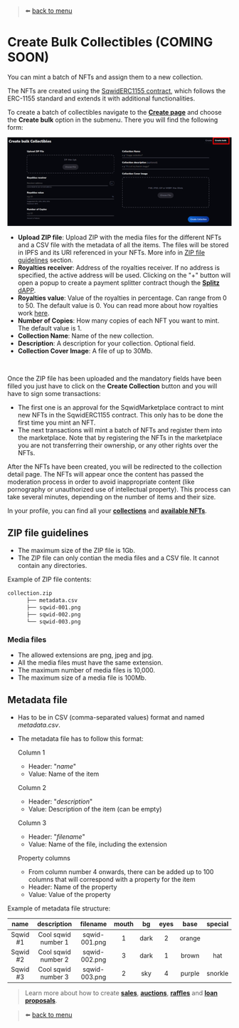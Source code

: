 > :arrow_left: [back to menu](../README.md#sqwid-marketplace-user-guide)

# **Create Bulk Collectibles** (COMING SOON)

You can mint a batch of NFTs and assign them to a new collection.

The NFTs are created using the [SqwidERC1155 contract](https://reefscan.com/contract/0x0601202b75C96A61CDb9A99D4e2285E43c6e60e4), which follows the ERC-1155 standard and extends it with additional functionalities.

To create a batch of collectibles navigate to the **[Create page](https://sqwid.app/create)** and choose the **Create bulk** option in the submenu. There you will find the following form:

<p align="center">
  <img width="1000" src="../images/create_bulk_form.png">
</p>

-   **Upload ZIP file**: Upload ZIP with the media files for the different NFTs and a CSV file with the metadata of all the items. The files will be stored in IPFS and its URI referenced in your NFTs. More info in [ZIP file guidelines](#zip-file-guidelines) section.
-   **Royalties receiver**: Address of the royalties receiver. If no address is specified, the active address will be used. Clicking on the "+" button will open a popup to create a payment splitter contract though the [**Splitz** dAPP](https://splitz-dapp.web.app/).
-   **Royalties value**: Value of the royalties in percentage. Can range from 0 to 50. The default value is 0. You can read more about how royalties work [here](./royalties.md#royalties).
-   **Number of Copies**: How many copies of each NFT you want to mint. The default value is 1.
-   **Collection Name**: Name of the new collection.
-   **Description**: A description for your collection. Optional field.
-   **Collection Cover Image**: A file of up to 30Mb.

<br>

Once the ZIP file has been uploaded and the mandatory fields have been filled you just have to click on the **Create Collection** button and you will have to sign some transactions:

-   The first one is an approval for the SqwidMarketplace contract to mint new NFTs in the SqwidERC1155 contract. This only has to be done the first time you mint an NFT.
-   The next transactions will mint a batch of NFTs and register them into the marketplace. Note that by registering the NFTs in the marketplace you are not transferring their ownership, or any other rights over the NFTs.

After the NFTs have been created, you will be redirected to the collection detail page. The NFTs will appear once the content has passed the moderation process in order to avoid inappropriate content (like pornography or unauthorized use of intellectual property). This process can take several minutes, depending on the number of items and their size.

In your profile, you can find all your **[collections](https://sqwid.app/profile?tab=Collections)** and **[available NFTs](https://sqwid.app/profile?tab=Available)**.

## ZIP file guidelines
- The maximum size of the ZIP file is 1Gb.
- The ZIP file can only contian the media files and a CSV file. It cannot contain any directories.

Example of ZIP file contents:

```
collection.zip
      ├── metadata.csv
      ├── sqwid-001.png
      ├── sqwid-002.png
      └── sqwid-003.png
```

### Media files
- The allowed extensions are png, jpeg and jpg.
- All the media files must have the same extension. 
- The maximum number of media files is 10,000.
- The maximum size of a media file is 100Mb.

## Metadata file
- Has to be in CSV (comma-separated values) format and named _metadata.csv_.
- The metadata file has to follow this format:
  
  Column 1
  - Header: "_name_"
  - Value: Name of the item

  Column 2
  - Header: "_description_"
  - Value: Description of the item (can be empty)

  Column 3
  - Header: "_filename_"
  - Value: Name of the file, including the extension

  Property columns
   - From column number 4 onwards, there can be added up to 100 columns that will correspond with a property for the item
   - Header: Name of the property
   - Value: Value of the property
  

Example of metadata file structure:

| name | description | filename | mouth | bg | eyes | base | special |
|:-----:|:-----:|:-----:|:-----:|:-----:|:-----:|:-----:|:-----:|
|Sqwid #1| Cool sqwid number 1 | sqwid-001.png |1|dark|2|orange||
|Sqwid #2| Cool sqwid number 2 | sqwid-002.png |3|dark|1|brown|hat|
|Sqwid #3| Cool sqwid number 3 | sqwid-003.png |2|sky|4|purple|snorkle|


> Learn more about how to create **[sales](../market_interaction/regular_sale.md#regular-sale)**, **[auctions](../market_interaction/auction.md#auction)**, **[raffles](../market_interaction/raffle.md#raffle)** and **[loan proposals](../market_interaction/loan.md#loan)**.

> :arrow_left: [back to menu](../README.md#sqwid-marketplace-user-guide)
